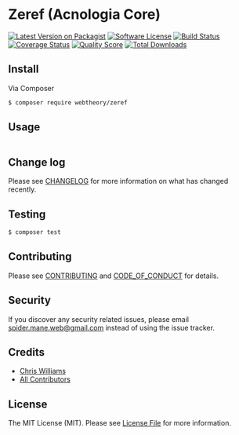 # Zeref (Acnologia Core)

[![Latest Version on Packagist][ico-version]][link-packagist]
[![Software License][ico-license]](LICENSE.md)
[![Build Status][ico-travis]][link-travis]
[![Coverage Status][ico-scrutinizer]][link-scrutinizer]
[![Quality Score][ico-code-quality]][link-code-quality]
[![Total Downloads][ico-downloads]][link-downloads]

## Install

Via Composer

```bash
$ composer require webtheory/zeref
```

## Usage

```php

```

## Change log

Please see [CHANGELOG](CHANGELOG.md) for more information on what has changed recently.

## Testing

```bash
$ composer test
```

## Contributing

Please see [CONTRIBUTING](CONTRIBUTING.md) and [CODE_OF_CONDUCT](CODE_OF_CONDUCT.md) for details.

## Security

If you discover any security related issues, please email spider.mane.web@gmail.com instead of using the issue tracker.

## Credits

* [Chris Williams][link-author]
* [All Contributors][link-contributors]

## License

The MIT License (MIT). Please see [License File](LICENSE.md) for more information.

[ico-version]: https://img.shields.io/packagist/v/webtheory/zeref.svg?style=flat-square
[ico-license]: https://img.shields.io/badge/license-MIT-brightgreen.svg?style=flat-square
[ico-travis]: https://img.shields.io/travis/spider-mane/zeref/master.svg?style=flat-square
[ico-scrutinizer]: https://img.shields.io/scrutinizer/coverage/g/spider-mane/zeref.svg?style=flat-square
[ico-code-quality]: https://img.shields.io/scrutinizer/g/spider-mane/zeref.svg?style=flat-square
[ico-downloads]: https://img.shields.io/packagist/dt/webtheory/zeref.svg?style=flat-square
[link-packagist]: https://packagist.org/packages/webtheory/zeref
[link-travis]: https://travis-ci.org/spider-mane/zeref
[link-scrutinizer]: https://scrutinizer-ci.com/g/spider-mane/zeref/code-structure
[link-code-quality]: https://scrutinizer-ci.com/g/spider-mane/zeref
[link-downloads]: https://packagist.org/packages/webtheory/zeref
[link-author]: https://github.com/spider-mane
[link-contributors]: ../../contributors
